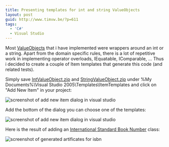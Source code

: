 ```yaml
---
title: Presenting templates for int and string ValueObjects
layout: post
guid: http://www.timvw.be/?p=611
tags:
  - 'C#'
  - Visual Studio
---
```

Most [ValueObjects](http://domaindrivendesign.org/discussion/messageboardarchive/ValueObjects.html) that i have implemented were wrappers around an int or a string. Apart from the domain specific rules, there is a lot of repetitive work in implementing operator overloads, IEquatable<T>, IComparable<T>, ... Thus i decided to create a couple of Item templates that generate this code (and related tests).

Simply save [IntValueObject.zip](http://www.timvw.be/wp-content/code/csharp/IntValueObject.zip) and [StringValueObject.zip](http://www.timvw.be/wp-content/code/csharp/StringValueObject.zip) under %My Documents%\Visual Studio 2005\Templates\ItemTemplates and click on "Add New Item" in your project:

![screenshot of add new item dialog in visual studio](http://www.timvw.be/wp-content/images/template_add_new_item.gif)

Add the bottom of the dialog you can choose one of the templates:

![screenshot of add new item dialog in visual studio](http://www.timvw.be/wp-content/images/template_my_templates.gif)

Here is the result of adding an [International Standard Book Number](http://en.wikipedia.org/wiki/International_Standard_Book_Number) class:

![screenshot of generated artificates for isbn](http://www.timvw.be/wp-content/images/template_isbn.gif)
